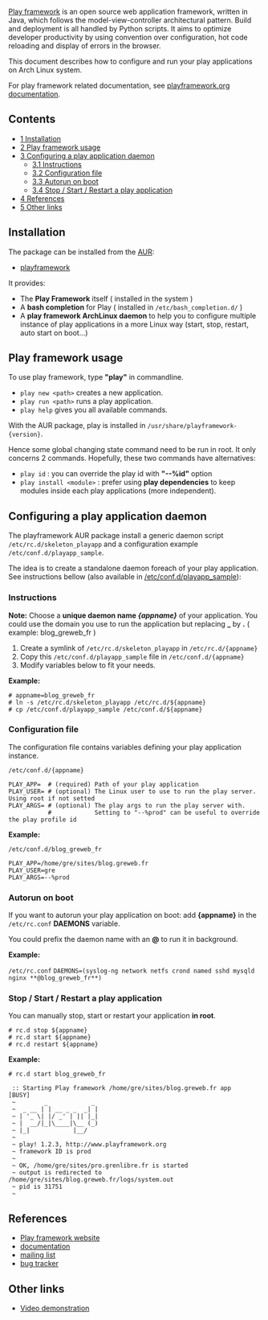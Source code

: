 [Play framework](http://playframework.org/) is an open source web application framework, written in Java, which follows the model-view-controller architectural pattern. Build and deployment is all handled by Python scripts. It aims to optimize developer productivity by using convention over configuration, hot code reloading and display of errors in the browser.

This document describes how to configure and run your play applications on Arch Linux system.

For play framework related documentation, see [playframework.org documentation](http://playframework.org/documentation).

## Contents

*   [1 Installation](#Installation)
*   [2 Play framework usage](#Play_framework_usage)
*   [3 Configuring a play application daemon](#Configuring_a_play_application_daemon)
    *   [3.1 Instructions](#Instructions)
    *   [3.2 Configuration file](#Configuration_file)
    *   [3.3 Autorun on boot](#Autorun_on_boot)
    *   [3.4 Stop / Start / Restart a play application](#Stop_.2F_Start_.2F_Restart_a_play_application)
*   [4 References](#References)
*   [5 Other links](#Other_links)

## Installation

The package can be installed from the [AUR](/index.php/AUR "AUR"):

*   [playframework](https://aur.archlinux.org/packages/playframework/)

It provides:

*   The **Play Framework** itself ( installed in the system )
*   A **bash completion** for Play ( installed in `/etc/bash_completion.d/` )
*   A **play framework ArchLinux daemon** to help you to configure multiple instance of play applications in a more Linux way (start, stop, restart, auto start on boot...)

## Play framework usage

To use play framework, type **"play"** in commandline.

*   `play new <path>` creates a new application.
*   `play run <path>` runs a play application.
*   `play help` gives you all available commands.

With the AUR package, play is installed in `/usr/share/playframework-{version}`.

Hence some global changing state command need to be run in root. It only concerns 2 commands. Hopefully, these two commands have alternatives:

*   `play id` : you can override the play id with **"--%id"** option
*   `play install <module>` : prefer using **play dependencies** to keep modules inside each play applications (more independent).

## Configuring a play application daemon

The playframework AUR package install a generic daemon script `/etc/rc.d/skeleton_playapp` and a configuration example `/etc/conf.d/playapp_sample`.

The idea is to create a standalone daemon foreach of your play application. See instructions bellow (also available in [/etc/conf.d/playapp_sample](https://raw.github.com/gre/play-packages/master/ArchLinux_AUR/playapp_sample)):

### Instructions

**Note:** Choose a **unique daemon name *{appname}*** of your application. You could use the domain you use to run the application but replacing **_** by **.** ( example: blog_greweb_fr )

1.  Create a symlink of `/etc/rc.d/skeleton_playapp` in `/etc/rc.d/{appname}`
2.  Copy this `/etc/conf.d/playapp_sample` file in `/etc/conf.d/{appname}`
3.  Modify variables below to fit your needs.

**Example:**

```
# appname=blog_greweb_fr
# ln -s /etc/rc.d/skeleton_playapp /etc/rc.d/${appname}
# cp /etc/conf.d/playapp_sample /etc/conf.d/${appname}

```

### Configuration file

The configuration file contains variables defining your play application instance.

 `/etc/conf.d/{appname}` 
```
PLAY_APP=  # (required) Path of your play application
PLAY_USER= # (optional) The Linux user to use to run the play server. Using root if not setted
PLAY_ARGS= # (optional) The play args to run the play server with. 
           #            Setting to "--%prod" can be useful to override the play profile id
```

**Example:**

 `/etc/conf.d/blog_greweb_fr` 
```
PLAY_APP=/home/gre/sites/blog.greweb.fr
PLAY_USER=gre
PLAY_ARGS=--%prod
```

### Autorun on boot

If you want to autorun your play application on boot: add **{appname}** in the `/etc/rc.conf` **DAEMONS** variable.

You could prefix the daemon name with an **@** to run it in background.

**Example:**

 `/etc/rc.conf`  `DAEMONS=(syslog-ng network netfs crond named sshd mysqld nginx **@blog_greweb_fr**)` 

### Stop / Start / Restart a play application

You can manually stop, start or restart your application **in root**.

```
# rc.d stop ${appname}
# rc.d start ${appname}
# rc.d restart ${appname}
```

**Example:**

 `# rc.d start blog_greweb_fr` 
```
 :: Starting Play framework /home/gre/sites/blog.greweb.fr app       [BUSY] 
 ~        _            _ 
 ~  _ __ | | __ _ _  _| |
 ~ | '_ \| |/ _' | || |_|
 ~ |  __/|_|\____|\__ (_)
 ~ |_|            |__/   
 ~
 ~ play! 1.2.3, http://www.playframework.org
 ~ framework ID is prod
 ~
 ~ OK, /home/gre/sites/pro.grenlibre.fr is started
 ~ output is redirected to /home/gre/sites/blog.greweb.fr/logs/system.out
 ~ pid is 31751
 ~
```

## References

*   [Play framework website](http://playframework.org/)
*   [documentation](http://playframework.org/)
*   [mailing list](http://groups.google.com/group/play-framework)
*   [bug tracker](http://play.lighthouseapp.com/)

## Other links

*   [Video demonstration](http://blog.greweb.fr/2011/10/how-to-deploy-your-play-applications-on-archlinux-with-daemons/)